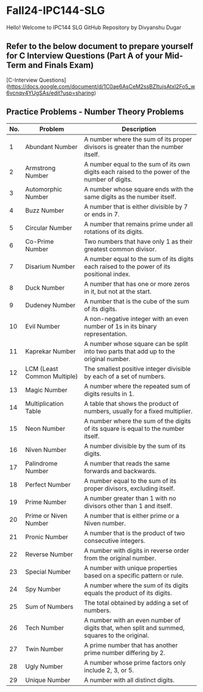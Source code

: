 # Fall24-IPC144-SLG
Hello! Welcome to IPC144 SLG GitHub Repository by Divyanshu Dugar

## Refer to the below document to prepare yourself for C Interview Questions (Part A of your Mid-Term and Finals Exam)
[C-Interview Questions] (https://docs.google.com/document/d/1C0ae6AsCeM2ssBZItujsAtxl2Fo5_w6vcnqv4YUgSAs/edit?usp=sharing)

## Practice Problems - Number Theory Problems

| No. | Problem              | Description                                                                                     |
|-----|----------------------|-------------------------------------------------------------------------------------------------|
| 1   | Abundant Number      | A number where the sum of its proper divisors is greater than the number itself.                |
| 2   | Armstrong Number     | A number equal to the sum of its own digits each raised to the power of the number of digits.   |
| 3   | Automorphic Number   | A number whose square ends with the same digits as the number itself.                           |
| 4   | Buzz Number          | A number that is either divisible by 7 or ends in 7.                                            |
| 5   | Circular Number      | A number that remains prime under all rotations of its digits.                                  |
| 6   | Co-Prime Number      | Two numbers that have only 1 as their greatest common divisor.                                  |
| 7   | Disarium Number      | A number equal to the sum of its digits each raised to the power of its positional index.       |
| 8   | Duck Number          | A number that has one or more zeros in it, but not at the start.                                |
| 9   | Dudeney Number       | A number that is the cube of the sum of its digits.                                             |
| 10  | Evil Number          | A non-negative integer with an even number of 1s in its binary representation.                  |
| 11  | Kaprekar Number      | A number whose square can be split into two parts that add up to the original number.           |
| 12  | LCM (Least Common Multiple) | The smallest positive integer divisible by each of a set of numbers.                     |
| 13  | Magic Number         | A number where the repeated sum of digits results in 1.                                         |
| 14  | Multiplication Table | A table that shows the product of numbers, usually for a fixed multiplier.                      |
| 15  | Neon Number          | A number where the sum of the digits of its square is equal to the number itself.               |
| 16  | Niven Number         | A number divisible by the sum of its digits.                                                    |
| 17  | Palindrome Number    | A number that reads the same forwards and backwards.                                            |
| 18  | Perfect Number       | A number equal to the sum of its proper divisors, excluding itself.                             |
| 19  | Prime Number         | A number greater than 1 with no divisors other than 1 and itself.                               |
| 20  | Prime or Niven Number| A number that is either prime or a Niven number.                                                |
| 21  | Pronic Number        | A number that is the product of two consecutive integers.                                       |
| 22  | Reverse Number       | A number with digits in reverse order from the original number.                                 |
| 23  | Special Number       | A number with unique properties based on a specific pattern or rule.                            |
| 24  | Spy Number           | A number where the sum of its digits equals the product of its digits.                          |
| 25  | Sum of Numbers       | The total obtained by adding a set of numbers.                                                  |
| 26  | Tech Number          | A number with an even number of digits that, when split and summed, squares to the original.    |
| 27  | Twin Number          | A prime number that has another prime number differing by 2.                                    |
| 28  | Ugly Number          | A number whose prime factors only include 2, 3, or 5.                                          |
| 29  | Unique Number        | A number with all distinct digits.                                                              |


